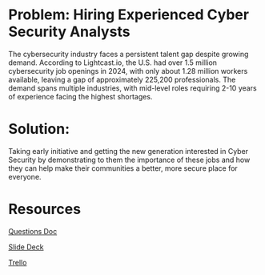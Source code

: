 # Problem: Hiring Experienced Cyber Security Analysts
The cybersecurity industry faces a persistent talent gap despite growing demand. According to Lightcast.io, the U.S. had over 1.5 million cybersecurity job openings in 2024, with only about 1.28 million workers available, leaving a gap of approximately 225,200 professionals. The demand spans multiple industries, with mid-level roles requiring 2-10 years of experience facing the highest shortages.

# Solution:
Taking early initiative and getting the new generation interested in Cyber Security by demonstrating to them the importance of these jobs and how they can help make their communities a better, more secure place for everyone.

# Resources
[Questions Doc](https://docs.google.com/document/d/1_NKoMTrUVEQpv139gwnkQdBKeVO_SKwk6kqwSMqP8uQ/edit?usp=sharing)

[Slide Deck](https://docs.google.com/presentation/d/11JnZ7to7eLzEkbAd9X936dCoOchcG8p10zernAKkH_M/edit?usp=sharing)

[Trello](https://trello.com/b/jx6fCUgQ/cybersecurity)
